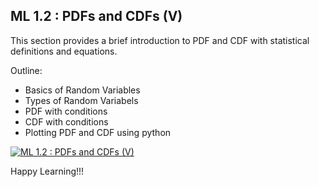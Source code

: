 ## ML 1.2 : PDFs and CDFs (V)

This section provides a brief introduction to PDF and CDF with statistical definitions and equations.

Outline:

- Basics of Random Variables
- Types of Random Variabels
- PDF with conditions
- CDF with conditions
- Plotting PDF and CDF using python

[![ML 1.2 : PDFs and CDFs (V)](https://github.com/riyasai22/winter-of-contributing/blob/59253aa81a59f4c141872c1c1fe457ada88568e9/Machine_Learning/Statistics_for_Machine_Learning/Assets/pdf%20cdf.png)](https://drive.google.com/file/d/1XnwuC_4gxpvPqWEKM2FQDYARKEuhzVAD/view?usp=sharing "PDFs and CDFs")

Happy Learning!!!
